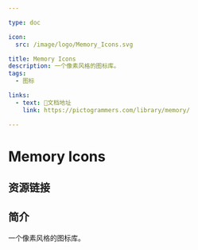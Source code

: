 ```yaml
---

type: doc

icon:
  src: /image/logo/Memory_Icons.svg

title: Memory Icons
description: 一个像素风格的图标库。
tags:
  - 图标

links:
  - text: 📖文档地址
    link: https://pictogrammers.com/library/memory/

---
```


<ShowLogo />

# Memory Icons

<ShowTags />

<ShowBreadcrumb />

## 资源链接

<ShowLinks />

## 简介

一个像素风格的图标库。
